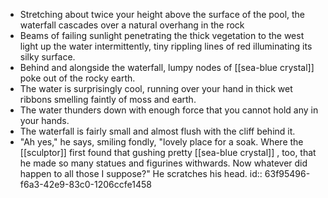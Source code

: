 - Stretching about twice your height above the surface of the pool, the waterfall cascades over a natural overhang in the rock
- Beams of failing sunlight penetrating the thick vegetation to the west light up the water intermittently, tiny rippling lines of red illuminating its silky surface.
- Behind and alongside the waterfall, lumpy nodes of [[sea-blue crystal]] poke out of the rocky earth.
- The water is surprisingly cool, running over your hand in thick wet ribbons smelling faintly of moss and earth.
- The water thunders down with enough force that you cannot hold any in your hands.
- The waterfall is fairly small and almost flush with the cliff behind it.
- "Ah yes," he says, smiling fondly, "lovely place for a soak. Where the [[sculptor]] first found that gushing pretty [[sea-blue crystal]] , too, that he made so many statues and figurines withwards. Now whatever did happen to all those I suppose?" He scratches his head.
  id:: 63f95496-f6a3-42e9-83c0-1206ccfe1458